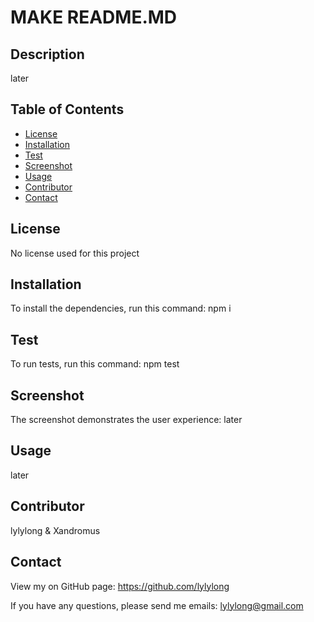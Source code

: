 # MAKE README.MD

  

  ## Description
  later

  ## Table of Contents
  * [License](#license)
  * [Installation](#installation)
  * [Test](#test)
  * [Screenshot](#screenshot)
  * [Usage](#usage)
  * [Contributor](#contributor)
  * [Contact](#contact)

  ## License
  No license used for this project

  ## Installation
  To install the dependencies, run this command:
  npm i

  ## Test
  To run tests, run this command:
  npm test

  ## Screenshot
  The screenshot demonstrates the user experience:
  later

  ## Usage
  later

  ## Contributor
  lylylong & Xandromus

  ## Contact
  View my on GitHub page:
  https://github.com/lylylong

  If you have any questions, please send me emails:
  lylylong@gmail.com
